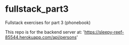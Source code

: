 # fullstack_part3
Fullstack exercises for part 3 (phonebook)

This repo is for the backend server at:
'https://sleepy-reef-85544.herokuapp.com/api/persons'

